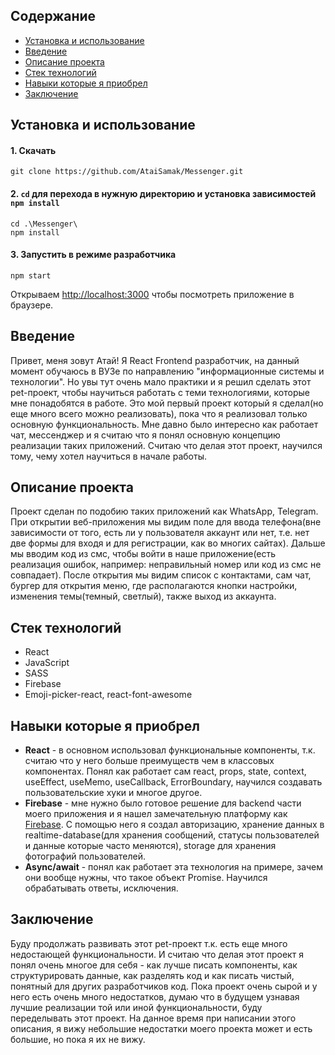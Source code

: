 ## Содержание
- [Установка и использование](#установка-и-использование)
- [Введение](#введение)
- [Описание проекта](#описание-проекта)
- [Стек технологий](#стек-технологий)
- [Навыки которые я приобрел](#навыки-которые-я-приобрел)
- [Заключение](#заключение)

## Установка и использование

#### 1. Скачать

```
git clone https://github.com/AtaiSamak/Messenger.git
```

#### 2. `cd` для перехода в нужную директорию и установка зависимостей `npm install`

```
cd .\Messenger\
npm install
```

#### 3. Запустить в режиме разработчика

```
npm start
```

Открываем [http://localhost:3000](http://localhost:3000) чтобы посмотреть приложение в браузере.

## Введение

Привет, меня зовут Атай! Я React Frontend разработчик, на данный момент обучаюсь в ВУЗе по направлению "информационные системы и технологии". Но увы тут очень мало практики и я решил сделать этот pet-проект, чтобы научиться работать с теми технологиями, которые мне понадобятся в работе. Это мой первый проект который я сделал(но еще много всего можно реализовать), пока что я реализовал только основную функциональность. Мне давно было интересно как работает чат, мессенджер и я считаю что я понял основную концепцию реализации таких приложений. Считаю что делая этот проект, научился тому, чему хотел научиться в начале работы.

## Описание проекта

Проект сделан по подобию таких приложений как WhatsApp, Telegram. При открытии веб-приложения мы видим поле для ввода телефона(вне зависимости от того, есть ли у пользователя аккаунт или нет, т.е. нет две формы для входя и для регистрации, как во многих сайтах). Дальше мы вводим код из смс, чтобы войти в наше приложение(есть реализация ошибок, например: неправильный номер или код из смс не совпадает). После открытия мы видим список с контактами, сам чат, бургер для открытия меню, где располагаются кнопки настройки, изменения темы(темный, светлый), также выход из аккаунта.

## Стек технологий

- React
- JavaScript
- SASS
- Firebase
- Emoji-picker-react, react-font-awesome

## Навыки которые я приобрел

- **React** - в основном использовал функциональные компоненты, т.к. считаю что у него больше преимуществ чем в классовых компонентах. Понял как работает сам react, props, state, context, useEffect, useMemo, useCallback, ErrorBoundary, научился создавать пользовательские хуки и многое другое.
- **Firebase** - мне нужно было готовое решение для backend части моего приложения и я нашел замечательную платформу как [Firebase](https://firebase.google.com/). С помощью него я создал авторизацию, хранение данных в realtime-database(для хранения сообщений, статусы пользователей и данные которые часто меняются), storage для хранения фотографий пользователей.
- **Async/await** - понял как работает эта технология на примере, зачем они вообще нужны, что такое объект Promise. Научился обрабатывать ответы, исключения.

## Заключение

Буду продолжать развивать этот pet-проект т.к. есть еще много недостающей функциональности. И считаю что делая этот проект я понял очень многое для себя - как лучше писать компоненты, как структурировать данные, как разделять код и как писать чистый, понятный для других разработчиков код. Пока проект очень сырой и у него есть очень много недостатков, думаю что в будущем узнавая лучшие реализации той или иной функциональности, буду переделывать этот проект. На данное время при написании этого описания, я вижу небольшие недостатки моего проекта может и есть большие, но пока я их не вижу.


